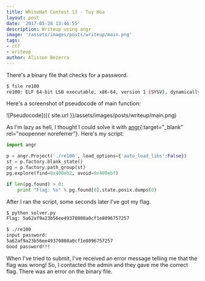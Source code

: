```yaml
---
title: WhiteHat Contest 13 - Tuy Hoa
layout: post
date: '2017-05-28 13:46:55'
description: Writeup using angr
image: '/assets/images/posts/writeup/main.png'
tags:
- ctf
- writeup
author: Alisson Bezerra
---
```


There's a binary file that checks for a password. 

```sh
$ file re100
re100: ELF 64-bit LSB executable, x86-64, version 1 (SYSV), dynamically linked, interpreter /lib64/ld-linux-x86-64.so.2, for GNU/Linux 2.6.24, BuildID[sha1]=d06aaba2cfbcbc4f43313fa30f2b42f079472a11, not stripped
```

Here's a screenshot of pseudocode of main function:

![Pseudocode]({{ site.url }}/assets/images/posts/writeup/main.png)


As I'm lazy as hell, I thought I could solve it with [angr](https://github.com/angr){:target="_blank" rel="noopenner noreferrer"}. Here's my script:

```python
import angr

p = angr.Project('./re100', load_options={'auto_load_libs':False})
st = p.factory.blank_state()
pg = p.factory.path_group(st)
pg.explore(find=0x400eb2, avoid=0x400ebf)

if len(pg.found) > 0:
    print "Flag: %s" % pg.found[0].state.posix.dumps(0)
```

After I ran the script, some seconds later I've got my flag.

```sh
$ python solver.py
Flag: 5a62af9a23b56ee49370808a0cf1e8096757257

$ ./re100 
input password: 
5a62af9a23b56ee49370808a0cf1e8096757257
Good password!!!
```

When I've tried to submit, I've received an error message telling me that the flag was wrong! So, I contacted the admin and they gave me the correct flag. There was an error on the binary file.
